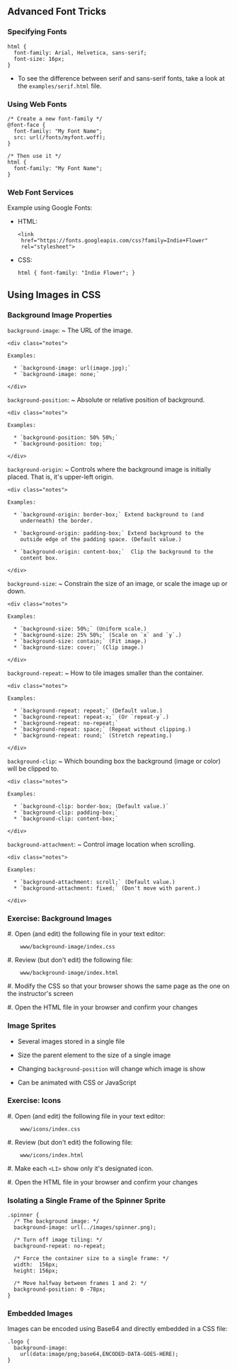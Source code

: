 ## Advanced Font Tricks

### Specifying Fonts

~~~ {.css}
html {
  font-family: Arial, Helvetica, sans-serif;
  font-size: 16px;
}
~~~

<div class="notes">

  * To see the difference between serif and sans-serif fonts, take a
    look at the `examples/serif.html` file.

</div>

### Using Web Fonts

~~~ {.css}
/* Create a new font-family */
@font-face {
  font-family: "My Font Name";
  src: url(/fonts/myfont.woff);
}

/* Then use it */
html {
  font-family: "My Font Name";
}
~~~

### Web Font Services

Example using Google Fonts:

  * HTML:

    ~~~ {.html}
    <link
     href="https://fonts.googleapis.com/css?family=Indie+Flower"
     rel="stylesheet">
    ~~~


  * CSS:

    ~~~ {.css}
    html { font-family: "Indie Flower"; }
    ~~~

## Using Images in CSS

### Background Image Properties

`background-image`:
  ~ The URL of the image.

    <div class="notes">

    Examples:

      * `background-image: url(image.jpg);`
      * `background-image: none;`

    </div>

`background-position`:
  ~ Absolute or relative position of background.

    <div class="notes">

    Examples:

      * `background-position: 50% 50%;`
      * `background-position: top;`

    </div>

`background-origin`:
  ~ Controls where the background image is initially placed.  That is,
    it's upper-left origin.

    <div class="notes">

    Examples:

      * `background-origin: border-box;` Extend background to (and
        underneath) the border.

      * `background-origin: padding-box;` Extend background to the
        outside edge of the padding space. (Default value.)

      * `background-origin: content-box;`  Clip the background to the
        content box.

    </div>

<!-- Useful tip: transparent border:
border: 10px solid rgba(255, 255, 255, 0.2);
background-repeat: no-repeat;
-->

`background-size`:
  ~ Constrain the size of an image, or scale the image up or down.

    <div class="notes">

    Examples:

      * `background-size: 50%;` (Uniform scale.)
      * `background-size: 25% 50%;` (Scale on `x` and `y`.)
      * `background-size: contain;` (Fit image.)
      * `background-size: cover;` (Clip image.)

    </div>

`background-repeat`:
  ~ How to tile images smaller than the container.

    <div class="notes">

    Examples:

      * `background-repeat: repeat;` (Default value.)
      * `background-repeat: repeat-x;` (Or `repeat-y`.)
      * `background-repeat: no-repeat;`
      * `background-repeat: space;` (Repeat without clipping.)
      * `background-repeat: round;` (Stretch repeating.)

    </div>

`background-clip`:
  ~ Which bounding box the background (image or color) will be clipped to.

    <div class="notes">

    Examples:

      * `background-clip: border-box; (Default value.)`
      * `background-clip: padding-box;`
      * `background-clip: content-box;`

    </div>

<!-- Useful tip: transparent border:
border: 10px solid rgba(255, 255, 255, 0.2);
background-repeat: no-repeat;
-->

`background-attachment`:
  ~ Control image location when scrolling.

    <div class="notes">

    Examples:

      * `background-attachment: scroll;` (Default value.)
      * `background-attachment: fixed;` (Don't move with parent.)

    </div>

### Exercise: Background Images

  #. Open (and edit) the following file in your text editor:

        www/background-image/index.css

  #. Review (but don't edit) the following file:

        www/background-image/index.html

  #. Modify the CSS so that your browser shows the same page as the
     one on the instructor's screen

  #. Open the HTML file in your browser and confirm your changes

<!-- Solution: solutions/css/cssfund/www/background-image/index.css -->

### Image Sprites

  * Several images stored in a single file

  * Size the parent element to the size of a single image

  * Changing `background-position` will change which image is show

  * Can be animated with CSS or JavaScript

### Exercise: Icons

  #. Open (and edit) the following file in your text editor:

        www/icons/index.css

  #. Review (but don't edit) the following file:

        www/icons/index.html

  #. Make each `<LI>` show only it's designated icon.

  #. Open the HTML file in your browser and confirm your changes

<div class="notes">

### Isolating a Single Frame of the Spinner Sprite

~~~ {.css}
.spinner {
  /* The background image: */
  background-image: url(../images/spinner.png);

  /* Turn off image tiling: */
  background-repeat: no-repeat;

  /* Force the container size to a single frame: */
  width:  156px;
  height: 156px;

  /* Move halfway between frames 1 and 2: */
  background-position: 0 -78px;
}
~~~

</div>

### Embedded Images

Images can be encoded using Base64 and directly embedded in a CSS
file:

~~~ {.css}
.logo {
  background-image:
    url(data:image/png;base64,ENCODED-DATA-GOES-HERE);
}
~~~
